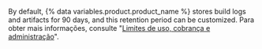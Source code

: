 By default, {% data variables.product.product_name %} stores build logs and artifacts for 90 days, and this retention period can be customized. Para obter mais informações, consulte "[Limites de uso, cobrança e administração](/actions/reference/usage-limits-billing-and-administration#artifact-and-log-retention-policy)".
